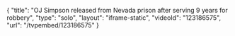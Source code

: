 {
    "title": "OJ Simpson released from Nevada prison after serving 9 years for robbery",
    "type": "solo",
    "layout": "iframe-static",
    "videoId": "123186575",
    "url": "\/tvpembed\/123186575"
}